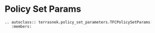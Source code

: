 # Policy Set Params

```eval_rst
.. autoclass:: terrasnek.policy_set_parameters.TFCPolicySetParams
   :members:
```